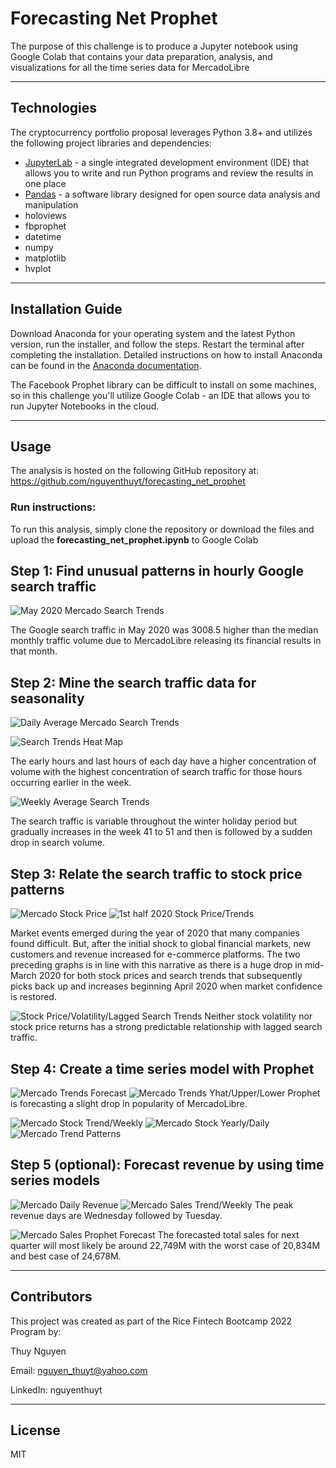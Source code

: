 # Forecasting Net Prophet
The purpose of this challenge is to produce a Jupyter notebook using Google Colab that contains your data preparation, analysis, and visualizations for all the time series data for MercadoLibre


---

## Technologies

The cryptocurrency portfolio proposal leverages Python 3.8+ and utilizes the following project libraries and dependencies:
* [JupyterLab](https://jupyterlab.readthedocs.io/en/stable/) - a single integrated development environment (IDE) that allows you to write and run Python programs and review the results in one place
* [Pandas](https://pandas.pydata.org/) - a software library designed for open source data analysis and manipulation
* holoviews
* fbprophet
* datetime
* numpy 
* matplotlib
* hvplot




---

## Installation Guide


Download Anaconda for your operating system and the latest Python version, run the installer, and follow the steps. Restart the terminal after completing the installation. Detailed instructions on how to install Anaconda can be found in the [Anaconda documentation](https://docs.anaconda.com/anaconda/install/).

The Facebook Prophet library can be difficult to install on some machines, so in this challenge you'll utilize Google Colab - an IDE that allows you to run Jupyter Notebooks in the cloud.


---

## Usage
The analysis is hosted on the following GitHub repository at: https://github.com/nguyenthuyt/forecasting_net_prophet   

### **Run instructions:**
To run this analysis, simply clone the repository or download the files and upload the **forecasting_net_prophet.ipynb** to Google Colab

## Step 1: Find unusual patterns in hourly Google search traffic

![May 2020 Mercado Search Trends](Images/May_2020_trends.PNG)


The Google search traffic in May 2020 was 3008.5 higher than the median monthly traffic volume due to MercadoLibre releasing its financial results in that month.

## Step 2: Mine the search traffic data for seasonality
![Daily Average Mercado Search Trends](Images/daily_average_mercado_trends.PNG)

![Search Trends Heat Map](Images/mercado_heat_map.PNG)

The early hours and last hours of each day have a higher concentration of volume with the highest concentration of search traffic for those hours occurring earlier in the week.

![Weekly Average Search Trends](Images/weekly_average_mercado_trends.PNG)

The search traffic is variable throughout the winter holiday period but gradually increases in the week 41 to 51 and then is followed by a sudden drop in search volume.

## Step 3: Relate the search traffic to stock price patterns
![Mercado Stock Price](Images/mercado_stock_price.PNG)
![1st half 2020 Stock Price/Trends](Images/first_half_2020.PNG)

Market events emerged during the year of 2020 that many companies found difficult. But, after the initial shock to global financial markets, new customers and revenue increased for e-commerce platforms. The two preceding graphs is in line with this narrative as there is a huge drop in mid-March 2020 for both stock prices and search trends that subsequently picks back up and increases beginning April 2020 when market confidence is restored.

![Stock Price/Volatility/Lagged Search Trends](Images/correlation.PNG)
Neither stock volatility nor stock price returns has a strong predictable relationship with lagged search traffic.

## Step 4: Create a time series model with Prophet
![Mercado Trends Forecast](Images/forecast_mercado_trends.PNG)
![Mercado Trends Yhat/Upper/Lower](Images/forecast_yhat_upper_low.PNG)
Prophet is forecasting a slight drop in popularity of MercadoLibre.

![Mercado Stock Trend/Weekly](Images/trend_and_weekly.PNG)
![Mercado Stock Yearly/Daily](Images/yearly_and_daily.PNG)
![Mercado Trend Patterns](Images/trend_patterns.PNG)

## Step 5 (optional): Forecast revenue by using time series models
![Mercado Daily Revenue](Images/daily_revenue.PNG)
![Mercado Sales Trend/Weekly](Images/sales_trend_and_weekly.PNG)
The peak revenue days are Wednesday followed by Tuesday.

![Mercado Sales Prophet Forecast](Images/sales_prophet_forecast.PNG)
The forecasted total sales for next quarter will most likely be around 22,749M with the worst case of 20,834M and best case of 24,678M.

---

## Contributors

This project was created as part of the Rice Fintech Bootcamp 2022 Program by:

Thuy Nguyen

Email: nguyen_thuyt@yahoo.com

LinkedIn: nguyenthuyt



---

## License

MIT

